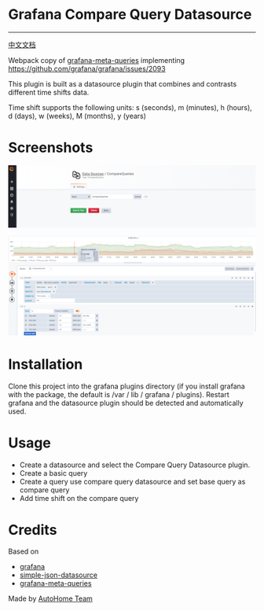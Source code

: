 # Grafana Compare Query Datasource

---

[中文文档](README_zh.md)

Webpack copy of [grafana-meta-queries](https://github.com/GoshPosh/grafana-meta-queries) implementing https://github.com/grafana/grafana/issues/2093

This plugin is built as a datasource plugin that combines and contrasts different time shifts data.

Time shift supports the following units: s (seconds), m (minutes), h (hours), d (days), w (weeks), M (months), y (years)

# Screenshots

![Screenshot1](/img/step-1.png)

![Screenshot2](/img/step-2.png)

# Installation

Clone this project into the grafana plugins directory (if you install grafana with the package, the default is /var / lib / grafana / plugins). Restart grafana and the datasource plugin should be detected and automatically used.

# Usage

- Create a datasource and select the Compare Query Datasource plugin.
- Create a basic query
- Create a query use compare query datasource and set base query as compare query
- Add time shift on the compare query

# Credits

Based on

- [grafana](https://github.com/grafana/grafana)
- [simple-json-datasource](https://github.com/grafana/simple-json-datasource)
- [grafana-meta-queries](https://github.com/GoshPosh/grafana-meta-queries)

Made by [AutoHome Team](https://github.com/AutohomeCorp)
